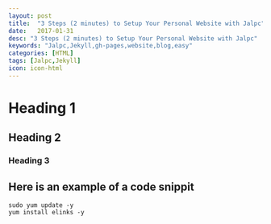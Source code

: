 ```yaml
---
layout: post
title:  "3 Steps (2 minutes) to Setup Your Personal Website with Jalpc"
date:   2017-01-31
desc: "3 Steps (2 minutes) to Setup Your Personal Website with Jalpc"
keywords: "Jalpc,Jekyll,gh-pages,website,blog,easy"
categories: [HTML]
tags: [Jalpc,Jekyll]
icon: icon-html
---
```

# Heading 1
## Heading 2
### Heading 3

## Here is an example of a code snippit
```
sudo yum update -y
yum install elinks -y
```

